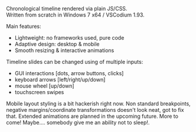 Chronological timeline rendered via plain JS/CSS.
<br>
Written from scratch in Windows 7 x64 / VSCodium 1.93.
<br>

Main features:

- Lightweight: no frameworks used, pure code
- Adaptive design: desktop & mobile
- Smooth resizing & interactive animations

Timeline slides can be changed using of multiple inputs:

- GUI interactions [dots, arrow buttons, clicks]
- keyboard arrows [left/right/up/down]
- mouse wheel [up/down]
- touchscreen swipes

Mobile layout styling is a bit hackerish right now.
Non standard breakpoints, negative margins/coordinate transformations doesn't look neat, got to fix that.
Extended animations are planned in the upcoming future.
More to come! Maybe.... somebody give me an ability not to sleep!.
